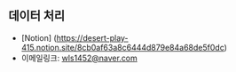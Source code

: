 **데이터 처리**
--------------------------------------------

* [Notion] (https://desert-play-415.notion.site/8cb0af63a8c6444d879e84a68de5f0dc)
* 이메일링크: <wls1452@naver.com>